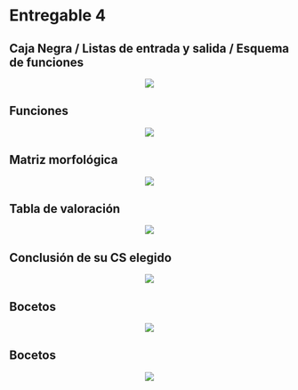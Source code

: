 # Entregable 4

## Caja Negra / Listas de entrada y salida / Esquema de funciones 

<p align="center">
<img src="https://github.com/user-attachments/assets/5ef86902-a838-4501-ab16-e8539aa871cc"/>
</p>

## Funciones

<p align="center">
<img src="https://github.com/user-attachments/assets/54bc0698-9b06-42b2-bf46-5ffa4b43bbb7"/>
</p>

##  Matriz morfológica

<p align="center">
<img src="https://github.com/user-attachments/assets/803bf0d8-60b1-45b0-ae13-a58343d29113"/>
</p>

## Tabla de valoración

<p align="center">
<img src="https://github.com/user-attachments/assets/c60a4a78-0f01-46e9-a7f4-1688e5500eb9"/>
</p>

## Conclusión de su CS elegido

<p align="center">
<img src="https://github.com/user-attachments/assets/35b600db-7f73-48a9-9220-19d6d76435f5"/>
</p>

## Bocetos

<p align="center">
<img src="https://github.com/user-attachments/assets/91ea484c-0e55-47c7-ba89-9807aaa1f390"/>
</p>

## Bocetos
<p align="center">
<img src="blob:https://web.whatsapp.com/188a13c0-1a48-4d21-b090-2f46f027a960"/>
</p>
